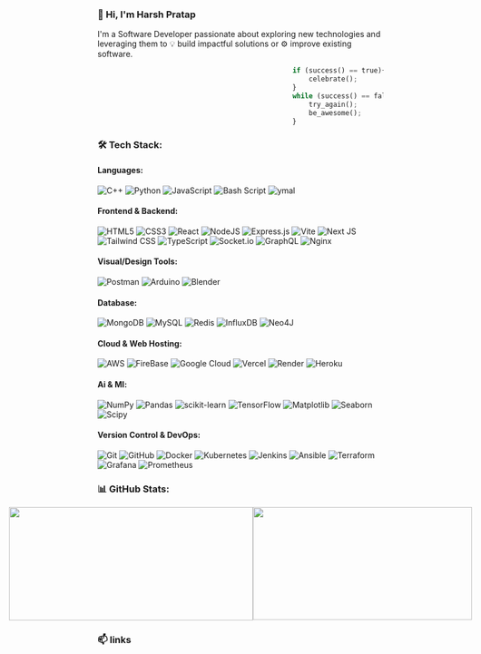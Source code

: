<h3>👋 Hi, I'm Harsh Pratap</h3>

I'm a Software Developer passionate about exploring new technologies and leveraging them to 💡 build impactful solutions or ⚙️ improve existing software.

``` python
                                                if (success() == true){
                                                    celebrate();
                                                }
                                                while (success() == false){
                                                    try_again();
                                                    be_awesome();
                                                }
```

### 🛠 Tech Stack:
#### Languages:
![C++](https://img.shields.io/badge/c++-%2300599C.svg?style=flat-square&logo=c%2B%2B&logoColor=white) ![Python](https://img.shields.io/badge/python-3670A0?style=flat-square&logo=python&logoColor=ffdd54) ![JavaScript](https://img.shields.io/badge/javascript-%23323330.svg?style=flat-square&logo=javascript&logoColor=%23F7DF1E) ![Bash Script](https://img.shields.io/badge/bash_script-%23121011.svg?style=flat-square&logo=gnu-bash&logoColor=white) ![ymal](https://img.shields.io/badge/yaml-%235835CC.svg?style=flat-square&logo=yaml&logoColor=white)

#### Frontend & Backend:
![HTML5](https://img.shields.io/badge/html5-%23E34F26.svg?style=flat-square&logo=html5&logoColor=white) ![CSS3](https://img.shields.io/badge/css3-%23326ce5.svg?style=flat-square&logo=sketch&logoColor=white) ![React](https://img.shields.io/badge/react-%2320232a.svg?style=flat-square&logo=react&logoColor=%2361DAFB) ![NodeJS](https://img.shields.io/badge/node.js-6DA55F?style=flat-square&logo=node.js&logoColor=white) ![Express.js](https://img.shields.io/badge/express.js-%23404d59.svg?style=flat-square&logo=express&logoColor=%2361DAFB) ![Vite](https://img.shields.io/badge/vite-%23646CFF.svg?style=flat-square&logo=vite&logoColor=white) ![Next JS](https://img.shields.io/badge/Next-black?style=flat-square&logo=next.js&logoColor=white)
![Tailwind CSS](https://img.shields.io/badge/Tailwind_css-%231572B6.svg?style=flat-square&logo=tailwindcss&logoColor=white)  ![TypeScript](https://img.shields.io/badge/typescript-%23150458.svg?style=flat-square&logo=typescript&logoColor=white) ![Socket.io](https://img.shields.io/badge/Socket.io-black?style=flat-square&logo=socket.io&badgeColor=010101) ![GraphQL](https://img.shields.io/badge/-GraphQL-E10098?style=flat-square&logo=graphql&logoColor=white) ![Nginx](https://img.shields.io/badge/nginx-%23009639.svg?style=flat-square&logo=nginx&logoColor=white)

#### Visual/Design Tools:
![Postman](https://img.shields.io/badge/Postman-FF6C37?style=flat-square&logo=postman&logoColor=white) ![Arduino](https://img.shields.io/badge/-Arduino-00979D?style=flat-square&logo=Arduino&logoColor=white) ![Blender](https://img.shields.io/badge/blender-%23F5792A.svg?style=flat-square&logo=blender&logoColor=white)

#### Database:
![MongoDB](https://img.shields.io/badge/MongoDB-%234ea94b.svg?style=flat-square&logo=mongodb&logoColor=white) ![MySQL](https://img.shields.io/badge/mysql-%23316192.svg?style=flat-square&logo=mysql&logoColor=white) ![Redis](https://img.shields.io/badge/redis-%23DD0031.svg?style=flat-square&logo=redis&logoColor=white) ![InfluxDB](https://img.shields.io/badge/InfluxDB-22ADF6?style=flat-square&logo=InfluxDB&logoColor=white) ![Neo4J](https://img.shields.io/badge/Neo4j-008CC1?style=flat-square&logo=neo4j&logoColor=white) 

#### Cloud & Web Hosting:
![AWS](https://img.shields.io/badge/AWS-%23646CFF.svg?style=flat-square&logo=aws&logoColor=white) ![FireBase](https://img.shields.io/badge/firebase-%23E0234E.svg?style=flat-square&logo=firebase&logoColor=white) ![Google Cloud](https://img.shields.io/badge/GoogleCloud-%234285F4.svg?style=flat-square&logo=google-cloud&logoColor=white) 
![Vercel](https://img.shields.io/badge/vercel-%23000000.svg?style=flat-square&logo=vercel&logoColor=white) ![Render](https://img.shields.io/badge/Render-%46E3B7.svg?style=flat-square&logo=render&logoColor=white) ![Heroku](https://img.shields.io/badge/heroku-%23430098.svg?style=flat-square&logo=heroku&logoColor=white) 

#### Ai & Ml:
![NumPy](https://img.shields.io/badge/numpy-%23013243.svg?style=flat-square&logo=numpy&logoColor=white) ![Pandas](https://img.shields.io/badge/pandas-%23150458.svg?style=flat-square&logo=pandas&logoColor=white) ![scikit-learn](https://img.shields.io/badge/scikit--learn-%23F7931E.svg?style=flat-square&logo=scikit-learn&logoColor=white) ![TensorFlow](https://img.shields.io/badge/TensorFlow-%23FF6F00.svg?style=flat-square&logo=TensorFlow&logoColor=white) ![Matplotlib](https://img.shields.io/badge/Matplotlib-%234ea94b.svg?style=flat-square&logo=Matplotlib&logoColor=black) ![Seaborn](https://img.shields.io/badge/Seaborn-%23150458.svg?style=flat-square&logo=seaborn&logoColor=white) ![Scipy](https://img.shields.io/badge/SciPy-%230C55A5.svg?style=flat-square&logo=scipy&logoColor=%white)

#### Version Control & DevOps:
![Git](https://img.shields.io/badge/git-%23F05033.svg?style=flat-square&logo=git&logoColor=white) ![GitHub](https://img.shields.io/badge/github-%23121011.svg?style=flat-square&logo=github&logoColor=white)
![Docker](https://img.shields.io/badge/docker-%230db7ed.svg?style=flat-square&logo=docker&logoColor=white) ![Kubernetes](https://img.shields.io/badge/kubernetes-%23326ce5.svg?style=flat-square&logo=kubernetes&logoColor=white) ![Jenkins](https://img.shields.io/badge/jenkins-%232C5263.svg?style=flat-square&logo=jenkins&logoColor=white) ![Ansible](https://img.shields.io/badge/ansible-%231A1918.svg?style=flat-square&logo=ansible&logoColor=white) ![Terraform](https://img.shields.io/badge/terraform-%235835CC.svg?style=flat-square&logo=terraform&logoColor=white) ![Grafana](https://img.shields.io/badge/grafana-%23F46800.svg?style=flat-square&logo=grafana&logoColor=white) ![Prometheus](https://img.shields.io/badge/Prometheus-E6522C?style=flat-square&logo=Prometheus&logoColor=white)

### 📊 GitHub Stats:
<div align="center" style="display: flex; justify-content: center; gap: 0; padding: 0; margin: 0;">
  <img src="https://github-readme-stats.vercel.app/api?username=harshkunz&theme=dark&hide_border=true&hide_title=true&border_radius=0&show_icons=true&include_all_commits=false&count_private=false" width="430" height="200" style="margin: 0; padding: 0;" />
  <img src="https://nirzak-streak-stats.vercel.app/?user=harshkunz&theme=dark&hide_border=true&border_radius=0" width="386" height="199" style="margin: 0; padding: 0;" />
</div>




### 📫 links
